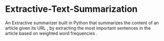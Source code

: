 # Extractive-Text-Summarization

An Extractive summarizer built in Python that summarizes the content of an article given its URL , by extracting the most important sentences in the article based on weighted word frequencies . 
